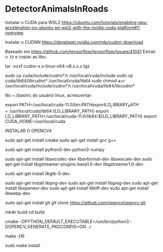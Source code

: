 # DetectorAnimalsInRoads

Instalar o CUDA para WSL2
https://ubuntu.com/tutorials/enabling-gpu-acceleration-on-ubuntu-on-wsl2-with-the-nvidia-cuda-platform#1-overview

Instalar o CUDNN
https://developer.nvidia.com/rdp/cudnn-download


Baseado em https://github.com/tensorflow/tensorflow/issues/41041 
Extrair o .tz e copiar as libs:

tar -xzvf cudnn-x.x-linux-x64-v8.x.x.x.tgz

sudo cp cuda/include/cudnn*.h /usr/local/cuda/include
sudo cp cuda/lib64/libcudnn* /usr/local/cuda/lib64
sudo chmod a+r /usr/local/cuda/include/cudnn*.h /usr/local/cuda/lib64/libcudnn*

No ~./bashrc do usuário linux, acrescentar:

export PATH=/usr/local/cuda-11.0/bin:${PATH}
export LD_LIBRARY_PATH=/usr/local/cuda/lib64:${LD_LIBRARY_PATH}
export LD_LIBRARY_PATH=/usr/local/cuda-11.0/lib64:${LD_LIBRARY_PATH}
export CUDA_HOME=/usr/local/cuda


INSTALAR O OPENCV4

sudo apt-get install cmake
sudo apt-get install gcc g++

sudo apt-get install python3-dev python3-numpy

sudo apt-get install libavcodec-dev libavformat-dev libswscale-dev
sudo apt-get install libgstreamer-plugins-base1.0-dev libgstreamer1.0-dev


sudo apt-get install libgtk-3-dev

sudo apt-get install libpng-dev
sudo apt-get install libjpeg-dev
sudo apt-get install libopenexr-dev
sudo apt-get install libtiff-dev
sudo apt-get install libwebp-dev


sudo apt-get install git
git clone https://github.com/opencv/opencv.git


mkdir build
cd build

cmake -DPYTHON_DEFAULT_EXECUTABLE=/usr/bin/python3 -DOPENCV_GENERATE_PKGCONFIG=ON ../

make -j16

sudo make install